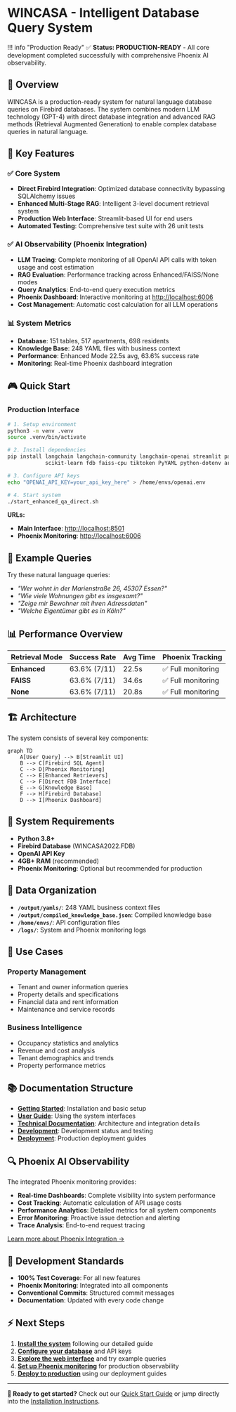 # WINCASA - Intelligent Database Query System

!!! info "Production Ready"
    ✅ **Status: PRODUCTION-READY** - All core development completed successfully with comprehensive Phoenix AI observability.

## 🎯 Overview

WINCASA is a production-ready system for natural language database queries on Firebird databases. The system combines modern LLM technology (GPT-4) with direct database integration and advanced RAG methods (Retrieval Augmented Generation) to enable complex database queries in natural language.

## 🚀 Key Features

### ✅ Core System
- **Direct Firebird Integration**: Optimized database connectivity bypassing SQLAlchemy issues
- **Enhanced Multi-Stage RAG**: Intelligent 3-level document retrieval system
- **Production Web Interface**: Streamlit-based UI for end users
- **Automated Testing**: Comprehensive test suite with 26 unit tests

### ✅ AI Observability (Phoenix Integration)
- **LLM Tracing**: Complete monitoring of all OpenAI API calls with token usage and cost estimation
- **RAG Evaluation**: Performance tracking across Enhanced/FAISS/None modes  
- **Query Analytics**: End-to-end query execution metrics
- **Phoenix Dashboard**: Interactive monitoring at [http://localhost:6006](http://localhost:6006)
- **Cost Management**: Automatic cost calculation for all LLM operations

### 📊 System Metrics
- **Database**: 151 tables, 517 apartments, 698 residents
- **Knowledge Base**: 248 YAML files with business context
- **Performance**: Enhanced Mode 22.5s avg, 63.6% success rate
- **Monitoring**: Real-time Phoenix dashboard integration

## 🎮 Quick Start

### Production Interface
```bash
# 1. Setup environment
python3 -m venv .venv
source .venv/bin/activate

# 2. Install dependencies
pip install langchain langchain-community langchain-openai streamlit pandas numpy \
            scikit-learn fdb faiss-cpu tiktoken PyYAML python-dotenv arize-phoenix

# 3. Configure API keys
echo "OPENAI_API_KEY=your_api_key_here" > /home/envs/openai.env

# 4. Start system
./start_enhanced_qa_direct.sh
```

**URLs:**
- **Main Interface**: [http://localhost:8501](http://localhost:8501)
- **Phoenix Monitoring**: [http://localhost:6006](http://localhost:6006)

## 💬 Example Queries

Try these natural language queries:

- *"Wer wohnt in der Marienstraße 26, 45307 Essen?"*
- *"Wie viele Wohnungen gibt es insgesamt?"*
- *"Zeige mir Bewohner mit ihren Adressdaten"*
- *"Welche Eigentümer gibt es in Köln?"*

## 📊 Performance Overview

| Retrieval Mode | Success Rate | Avg Time | Phoenix Tracking |
|---------------|-------------|----------|------------------|
| **Enhanced** | 63.6% (7/11) | 22.5s | ✅ Full monitoring |
| **FAISS** | 63.6% (7/11) | 34.6s | ✅ Full monitoring |
| **None** | 63.6% (7/11) | 20.8s | ✅ Full monitoring |

## 🏗️ Architecture

The system consists of several key components:

```mermaid
graph TD
    A[User Query] --> B[Streamlit UI]
    B --> C[Firebird SQL Agent]
    C --> D[Phoenix Monitoring]
    C --> E[Enhanced Retrievers]
    C --> F[Direct FDB Interface]
    E --> G[Knowledge Base]
    F --> H[Firebird Database]
    D --> I[Phoenix Dashboard]
```

## 🔧 System Requirements

- **Python 3.8+**
- **Firebird Database** (WINCASA2022.FDB)
- **OpenAI API Key**
- **4GB+ RAM** (recommended)
- **Phoenix Monitoring**: Optional but recommended for production

## 📁 Data Organization

- **`/output/yamls/`**: 248 YAML business context files
- **`/output/compiled_knowledge_base.json`**: Compiled knowledge base
- **`/home/envs/`**: API configuration files
- **`/logs/`**: System and Phoenix monitoring logs

## 🎯 Use Cases

### Property Management
- Tenant and owner information queries
- Property details and specifications
- Financial data and rent information
- Maintenance and service records

### Business Intelligence
- Occupancy statistics and analytics
- Revenue and cost analysis
- Tenant demographics and trends
- Property performance metrics

## 📚 Documentation Structure

- **[Getting Started](getting-started/quick-start.md)**: Installation and basic setup
- **[User Guide](user-guide/web-interface.md)**: Using the system interfaces
- **[Technical Documentation](technical/architecture.md)**: Architecture and integration details
- **[Development](development/implementation-status.md)**: Development status and testing
- **[Deployment](deployment/production.md)**: Production deployment guides

## 🔍 Phoenix AI Observability

The integrated Phoenix monitoring provides:

- **Real-time Dashboards**: Complete visibility into system performance
- **Cost Tracking**: Automatic calculation of API usage costs
- **Performance Analytics**: Detailed metrics for all system components
- **Error Monitoring**: Proactive issue detection and alerting
- **Trace Analysis**: End-to-end request tracing

[Learn more about Phoenix Integration →](technical/phoenix-monitoring.md)

## 🧪 Development Standards

- **100% Test Coverage**: For all new features
- **Phoenix Monitoring**: Integrated into all components
- **Conventional Commits**: Structured commit messages
- **Documentation**: Updated with every code change

## ⚡ Next Steps

1. **[Install the system](getting-started/installation.md)** following our detailed guide
2. **[Configure your database](getting-started/configuration.md)** and API keys
3. **[Explore the web interface](user-guide/web-interface.md)** and try example queries
4. **[Set up Phoenix monitoring](technical/phoenix-monitoring.md)** for production observability
5. **[Deploy to production](deployment/production.md)** using our deployment guides

---

**🎉 Ready to get started?** Check out our [Quick Start Guide](getting-started/quick-start.md) or jump directly into the [Installation Instructions](getting-started/installation.md).